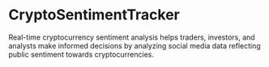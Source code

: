 # CryptoSentimentTracker
Real-time cryptocurrency sentiment analysis helps traders, investors, and analysts make informed decisions by analyzing social media data reflecting public sentiment towards cryptocurrencies.
